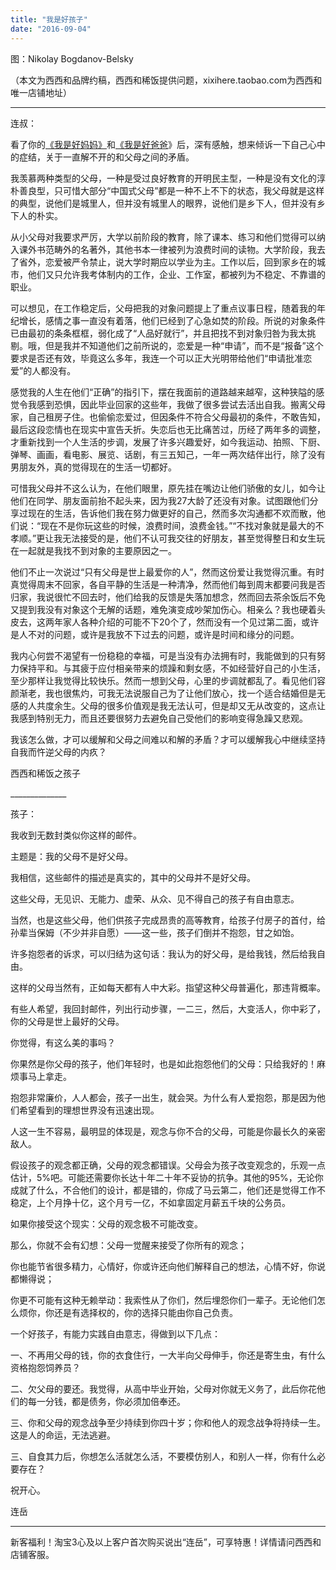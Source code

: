 ```yaml
---
title: "我是好孩子"
date: "2016-09-04"
---
```


图：Nikolay Bogdanov-Belsky

（本文为西西和品牌约稿，西西和稀饭提供问题，xixihere.taobao.com为西西和唯一店铺地址）

* * *

  

连叔：

看了你的[《我是好妈妈》](http://mp.weixin.qq.com/s?__biz=MjM5NDU0Mjk2MQ==&mid=2651622346&idx=1&sn=aa7dba2ffe70e25d27f9b42d4bdd50a1&scene=21#wechat_redirect)和[《我是好爸爸](http://mp.weixin.qq.com/s?__biz=MjM5NDU0Mjk2MQ==&mid=2651622359&idx=1&sn=fa9c911890665caa2e543ab72a00e90e&scene=21#wechat_redirect)》后，深有感触，想来倾诉一下自己心中的症结，关于一直解不开的和父母之间的矛盾。

我羡慕两种类型的父母，一种是受过良好教育的开明民主型，一种是没有文化的淳朴善良型，只可惜大部分“中国式父母”都是一种不上不下的状态，我父母就是这样的典型，说他们是城里人，但并没有城里人的眼界，说他们是乡下人，但并没有乡下人的朴实。

从小父母对我要求严厉，大学以前阶段的教育，除了课本、练习和他们觉得可以纳入课外书范畴外的名著外，其他书本一律被列为浪费时间的读物。大学阶段，我去了省外，恋爱被严令禁止，说大学时期应以学业为主。工作以后，回到家乡在的城市，他们又只允许我考体制内的工作，企业、工作室，都被列为不稳定、不靠谱的职业。

可以想见，在工作稳定后，父母把我的对象问题提上了重点议事日程，随着我的年纪增长，感情之事一直没有着落，他们已经到了心急如焚的阶段。所说的对象条件已由最初的条条框框，弱化成了“人品好就行”，并且把找不到对象归咎为我太挑剔。哦，但是我并不知道他们之前所说的，恋爱是一种“申请”，而不是“报备”这个要求是否还有效，毕竟这么多年，我连一个可以正大光明带给他们“申请批准恋爱”的人都没有。

感觉我的人生在他们“正确”的指引下，摆在我面前的道路越来越窄，这种狭隘的感觉令我感到恐惧，因此毕业回家的这些年，我做了很多尝试去活出自我。搬离父母家，自己租房子住。也偷偷恋爱过，但因条件不符合父母最初的条件，不敢告知，最后这段恋情也在现实中宣告夭折。失恋后也无比痛苦过，历经了两年多的调整，才重新找到一个人生活的步调，发展了许多兴趣爱好，如今我运动、拍照、下厨、弹琴、画画，看电影、展览、话剧，有三五知己，一年一两次结伴出行，除了没有男朋友外，真的觉得现在的生活一切都好。

可惜我父母并不这么认为，在他们眼里，原先挂在嘴边让他们骄傲的女儿，如今让他们在同学、朋友面前抬不起头来，因为我27大龄了还没有对象。试图跟他们分享过现在的生活，告诉他们我在努力做更好的自己，然而多次沟通都不欢而散，他们说：“现在不是你玩这些的时候，浪费时间，浪费金钱。”“不找对象就是最大的不孝顺。”更让我无法接受的是，他们不认可我交往的好朋友，甚至觉得整日和女生玩在一起就是我找不到对象的主要原因之一。

他们不止一次说过“只有父母是世上最爱你的人”，然而这份爱让我觉得沉重。有时真觉得周末不回家，各自平静的生活是一种清净，然而他们每到周末都要问我是否归家，我说很忙不回去时，他们给我的反馈是失落加想念，然而回去茶余饭后不免又提到我没有对象这个无解的话题，难免演变成吵架加伤心。相亲么？我也硬着头皮去，这两年家人各种介绍的可能不下20个了，然而没有一个见过第二面，或许是人不对的问题，或许是我放不下过去的问题，或许是时间和缘分的问题。

我内心何尝不渴望有一份稳稳的幸福，可是当没有办法拥有时，我能做到的只有努力保持平和。与其疲于应付相亲带来的烦躁和剩女感，不如经营好自己的小生活，至少那样让我觉得比较快乐。然而一想到父母，心里的步调就都乱了。看见他们容颜渐老，我也很焦灼，可我无法说服自己为了让他们放心，找一个适合结婚但是无感的人共度余生。父母的很多价值观是我无法认可，但是却又无从改变的，这点让我感到特别无力，而且还要很努力去避免自己受他们的影响变得急躁又悲观。

我该怎么做，才可以缓解和父母之间难以和解的矛盾？才可以缓解我心中继续坚持自我而忤逆父母的内疚？

西西和稀饭之孩子

\_\_\_\_\_\_\_\_\_\_\_\_\_\_

孩子：

我收到无数封类似你这样的邮件。

主题是：我的父母不是好父母。

我相信，这些邮件的描述是真实的，其中的父母并不是好父母。

这些父母，无见识、无能力、虚荣、从众、见不得自己的孩子有自由意志。

当然，也是这些父母，他们供孩子完成昂贵的高等教育，给孩子付房子的首付，给孙辈当保姆（不少并非自愿）——这一些，孩子们倒并不抱怨，甘之如饴。  

许多抱怨者的诉求，可以归结为这句话：我认为的好父母，是给我钱，然后给我自由。

这样的父母当然有，正如每天都有人中大彩。指望这种父母普遍化，那违背概率。

有些人希望，我回封邮件，列出行动步骤，一二三，然后，大变活人，你中彩了，你的父母是世上最好的父母。

你觉得，有这么美的事吗？

你果然是你父母的孩子，他们年轻时，也是如此抱怨他们的父母：只给我好的！麻烦事马上拿走。

抱怨非常廉价，人人都会，孩子一出生，就会哭。为什么有人爱抱怨，那是因为他们希望看到的理想世界没有迅速出现。  

人这一生不容易，最明显的体现是，观念与你不合的父母，可能是你最长久的亲密敌人。

假设孩子的观念都正确，父母的观念都错误。父母会为孩子改变观念的，乐观一点估计，5%吧。可能还需要你长达十年二十年不妥协的抗争。其他的95%，无论你成就了什么，不合他们的设计，都是错的，你成了马云第二，他们还是觉得工作不稳定，上个月挣十亿，这个月亏一亿，不如拿固定月薪五千块的公务员。

如果你接受这个现实：父母的观念极不可能改变。

那么，你就不会有幻想：父母一觉醒来接受了你所有的观念；

你也能节省很多精力，心情好，你或许还向他们解释自己的想法，心情不好，你说都懒得说；

你更不可能有这种无赖举动：我索性从了你们，然后埋怨你们一辈子。无论他们怎么烦你，你还是有选择权的，你的选择只能由你自己负责。

一个好孩子，有能力实践自由意志，得做到以下几点：  

一、不再用父母的钱，你的衣食住行，一大半向父母伸手，你还是寄生虫，有什么资格抱怨饲养员？

二、欠父母的要还。我觉得，从高中毕业开始，父母对你就无义务了，此后你花他们的每一分钱，都是债务，你必须加倍奉还。

三、你和父母的观念战争至少持续到你四十岁；你和他人的观念战争将持续一生。这是人的命运，无法逃避。

三、自食其力后，你想怎么活就怎么活，不要模仿别人，和别人一样，你有什么必要存在？

祝开心。

连岳

* * *

新客福利！淘宝3心及以上客户首次购买说出“连岳”，可享特惠！详情请问西西和店铺客服。
